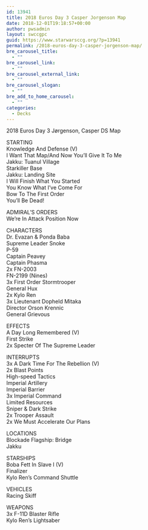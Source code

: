 ```yaml
---
id: 13941
title: 2018 Euros Day 3 Casper Jorgenson Map
date: 2018-12-01T19:18:57+00:00
author: pwsadmin
layout: swccgpc
guid: https://www.starwarsccg.org/?p=13941
permalink: /2018-euros-day-3-casper-jorgenson-map/
bre_carousel_title:
  - ""
bre_carousel_link:
  - ""
bre_carousel_external_link:
  - ""
bre_carousel_slogan:
  - ""
bre_add_to_home_carousel:
  - ""
categories:
  - Decks
---
```

2018 Euros Day 3 Jørgenson, Casper DS Map

STARTING  
Knowledge And Defense (V)  
I Want That Map/And Now You’ll Give It To Me  
Jakku: Tuanul Village  
Starkiller Base  
Jakku: Landing Site  
I Will Finish What You Started  
You Know What I&#8217;ve Come For  
Bow To The First Order  
You&#8217;ll Be Dead!

ADMIRAL’S ORDERS  
We&#8217;re In Attack Position Now

CHARACTERS  
Dr. Evazan & Ponda Baba  
Supreme Leader Snoke  
P-59  
Captain Peavey  
Captain Phasma  
2x FN-2003  
FN-2199 (Nines)  
3x First Order Stormtrooper  
General Hux  
2x Kylo Ren  
3x Lieutenant Dopheld Mitaka  
Director Orson Krennic  
General Grievous

EFFECTS  
A Day Long Remembered (V)  
First Strike  
2x Specter Of The Supreme Leader

INTERRUPTS  
3x A Dark Time For The Rebellion (V)  
2x Blast Points  
High-speed Tactics  
Imperial Artillery  
Imperial Barrier  
3x Imperial Command  
Limited Resources  
Sniper & Dark Strike  
2x Trooper Assault  
2x We Must Accelerate Our Plans

LOCATIONS  
Blockade Flagship: Bridge  
Jakku

STARSHIPS  
Boba Fett In Slave I (V)  
Finalizer  
Kylo Ren&#8217;s Command Shuttle

VEHICLES  
Racing Skiff

WEAPONS  
3x F-11D Blaster Rifle  
Kylo Ren&#8217;s Lightsaber